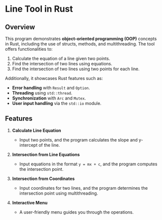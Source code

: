 # Line Tool in Rust

## Overview

This program demonstrates **object-oriented programming (OOP)** concepts in Rust, including the use of structs, methods, and multithreading. The tool offers functionalities to:

1. Calculate the equation of a line given two points.
2. Find the intersection of two lines using equations.
3. Find the intersection of two lines using two points for each line.

Additionally, it showcases Rust features such as:
- **Error handling** with `Result` and `Option`.
- **Threading** using `std::thread`.
- **Synchronization** with `Arc` and `Mutex`.
- **User input handling** via the `std::io` module.

## Features

1. **Calculate Line Equation**
   - Input two points, and the program calculates the slope and y-intercept of the line.

2. **Intersection from Line Equations**
   - Input equations in the format `y = mx + c`, and the program computes the intersection point.

3. **Intersection from Coordinates**
   - Input coordinates for two lines, and the program determines the intersection point using multithreading.

4. **Interactive Menu**
   - A user-friendly menu guides you through the operations.
